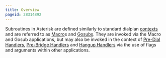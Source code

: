 ```yaml
---
title: Overview
pageid: 28314892
---
```


Subroutines in Asterisk are defined similarly to standard dialplan [contexts](/Contexts--Extensions--and-Priorities) and are referred to as [Macro](/Macros)s and [Gosubs](/Gosub). They are invoked via the Macro and Gosub applications, but may also be invoked in the context of [Pre-Dial Handlers](/Pre-Dial-Handlers), [Pre-Bridge Handlers](/Pre-Bridge-Handlers) and [Hangup Handlers](/Hangup-Handlers) via the use of flags and arguments within other applications.


